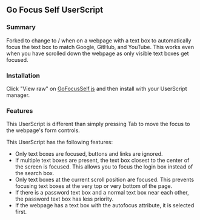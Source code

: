 ## Go Focus Self UserScript 

### Summary
Forked to change to / when on a webpage with a text box to automatically focus the text box to match Google, GitHub, and YouTube. This works even when you have scrolled down the webpage as only visible text boxes get focused.

### Installation 
Click "View raw" on [GoFocusSelf.js](https://github.com/Vintagemotors/userscript-go-focus-self/blob/master/GoFocusSelf.js) and then install with your UserScript manager. 

### Features
This UserScript is different than simply pressing Tab to move the focus to the webpage's form controls.

This UserScript has the following features:
- Only text boxes are focused, buttons and links are ignored.
- If multiple text boxes are present, the text box closest to the center of the screen is focused. This allows you to focus the login box instead of the search box.
- Only text boxes at the current scroll position are focused. This prevents focusing text boxes at the very top or very bottom of the page.
- If there is a password text box and a normal text box near each other, the password text box has less priority.
- If the webpage has a text box with the autofocus attribute, it is selected first.


